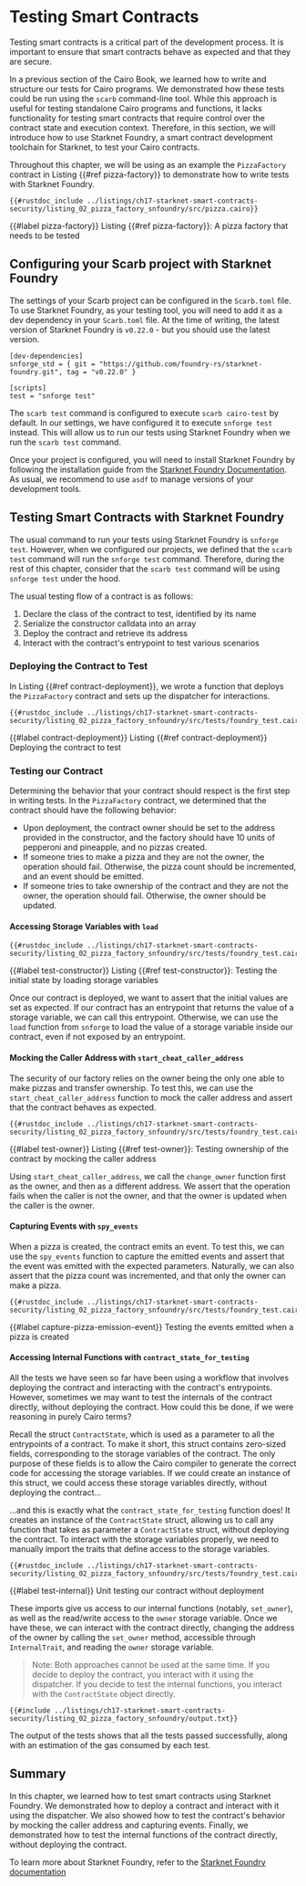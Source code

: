 # Testing Smart Contracts

Testing smart contracts is a critical part of the development process. It is important to ensure that smart contracts behave as expected and that they are secure.

In a previous section of the Cairo Book, we learned how to write and structure our tests for Cairo programs. We demonstrated how these tests could be run using the `scarb` command-line tool.
While this approach is useful for testing standalone Cairo programs and functions, it lacks functionality for testing smart contracts that require control over the contract state and execution context. Therefore, in this section, we will introduce how to use Starknet Foundry, a smart contract development toolchain for Starknet, to test your Cairo contracts.

Throughout this chapter, we will be using as an example the `PizzaFactory` contract in Listing {{#ref pizza-factory}} to demonstrate how to write tests with Starknet Foundry.

```rust,noplayground
{{#rustdoc_include ../listings/ch17-starknet-smart-contracts-security/listing_02_pizza_factory_snfoundry/src/pizza.cairo}}
```

{{#label pizza-factory}}
<span class="caption">Listing {{#ref pizza-factory}}: A pizza factory that needs to be tested</span>

## Configuring your Scarb project with Starknet Foundry

The settings of your Scarb project can be configured in the `Scarb.toml` file. To use Starknet Foundry, as your testing tool, you will need to add it as a dev dependency in your `Scarb.toml` file. At the time of writing, the latest version of Starknet Foundry is `v0.22.0` - but you should use the latest version.

```toml,noplayground
[dev-dependencies]
snforge_std = { git = "https://github.com/foundry-rs/starknet-foundry.git", tag = "v0.22.0" }

[scripts]
test = "snforge test"
```

The `scarb test` command is configured to execute `scarb cairo-test` by default. In our settings, we have configured it to execute `snforge test` instead. This will allow us to run our tests using Starknet Foundry when we run the `scarb test` command.

Once your project is configured, you will need to install Starknet Foundry by following the installation guide from the [Starknet Foundry Documentation](https://foundry-rs.github.io/starknet-foundry/getting-started/installation.html). As usual, we recommend to use `asdf` to manage versions of your development tools.

## Testing Smart Contracts with Starknet Foundry

The usual command to run your tests using Starknet Foundry is `snforge test`. However, when we configured our projects, we defined that the `scarb test` command will run the `snforge test` command. Therefore, during the rest of this chapter, consider that the `scarb test` command will be using `snforge test` under the hood.

The usual testing flow of a contract is as follows:

1. Declare the class of the contract to test, identified by its name
2. Serialize the constructor calldata into an array
3. Deploy the contract and retrieve its address
4. Interact with the contract's entrypoint to test various scenarios

### Deploying the Contract to Test

In Listing {{#ref contract-deployment}}, we wrote a function that deploys the `PizzaFactory` contract and sets up the dispatcher for interactions.

```rust,noplayground
{{#rustdoc_include ../listings/ch17-starknet-smart-contracts-security/listing_02_pizza_factory_snfoundry/src/tests/foundry_test.cairo:deployment}}
```

{{#label contract-deployment}}
<span class="caption">Listing {{#ref contract-deployment}} Deploying the contract to test</span>

### Testing our Contract

Determining the behavior that your contract should respect is the first step in writing tests. In the `PizzaFactory` contract, we determined that the contract should have the following behavior:

- Upon deployment, the contract owner should be set to the address provided in the constructor, and the factory should have 10 units of pepperoni and pineapple, and no pizzas created.
- If someone tries to make a pizza and they are not the owner, the operation should fail. Otherwise, the pizza count should be incremented, and an event should be emitted.
- If someone tries to take ownership of the contract and they are not the owner, the operation should fail. Otherwise, the owner should be updated.

#### Accessing Storage Variables with `load`

```rust,noplayground
{{#rustdoc_include ../listings/ch17-starknet-smart-contracts-security/listing_02_pizza_factory_snfoundry/src/tests/foundry_test.cairo:test_constructor}}
```

{{#label test-constructor}}
<span class="caption">Listing {{#ref test-constructor}}: Testing the initial state by loading storage variables </span>

Once our contract is deployed, we want to assert that the initial values are set as expected. If our contract has an entrypoint that returns the value of a storage variable, we can call this entrypoint. Otherwise, we can use the `load` function from `snforge` to load the value of a storage variable inside our contract, even if not exposed by an entrypoint.

#### Mocking the Caller Address with `start_cheat_caller_address`

The security of our factory relies on the owner being the only one able to make pizzas and transfer ownership. To test this, we can use the `start_cheat_caller_address` function to mock the caller address and assert that the contract behaves as expected.

```rust,noplayground
{{#rustdoc_include ../listings/ch17-starknet-smart-contracts-security/listing_02_pizza_factory_snfoundry/src/tests/foundry_test.cairo:test_owner}}
```

{{#label test-owner}}
<span class="caption">Listing {{#ref test-owner}}: Testing ownership of the contract by mocking the caller address </span>

Using `start_cheat_caller_address`, we call the `change_owner` function first as the owner, and then as a different address. We assert that the operation fails when the caller is not the owner, and that the owner is updated when the caller is the owner.

#### Capturing Events with `spy_events`

When a pizza is created, the contract emits an event. To test this, we can use the `spy_events` function to capture the emitted events and assert that the event was emitted with the expected parameters. Naturally, we can also assert that the pizza count was incremented, and that only the owner can make a pizza.

```rust,noplayground
{{#rustdoc_include ../listings/ch17-starknet-smart-contracts-security/listing_02_pizza_factory_snfoundry/src/tests/foundry_test.cairo:test_make_pizza}}
```

{{#label capture-pizza-emission-event}}
<span class="caption">Testing the events emitted when a pizza is created</span>

#### Accessing Internal Functions with `contract_state_for_testing`

All the tests we have seen so far have been using a workflow that involves deploying the contract and interacting with the contract's entrypoints. However, sometimes we may want to test the internals of the contract directly, without deploying the contract. How could this be done, if we were reasoning in purely Cairo terms?

Recall the struct `ContractState`, which is used as a parameter to all the entrypoints of a contract. To make it short, this struct contains zero-sized fields, corresponding to the storage variables of the contract. The only purpose of these fields is to allow the Cairo compiler to generate the correct code for accessing the storage variables. If we could create an instance of this struct, we could access these storage variables directly, without deploying the contract...

...and this is exactly what the `contract_state_for_testing` function does! It creates an instance of the `ContractState` struct, allowing us to call any function that takes as parameter a `ContractState` struct, without deploying the contract. To interact with the storage variables properly, we need to manually import the traits that define access to the storage variables.

```rust,noplayground
{{#rustdoc_include ../listings/ch17-starknet-smart-contracts-security/listing_02_pizza_factory_snfoundry/src/tests/foundry_test.cairo:import_internal}}
```

{{#label test-internal}}
<span class="caption">Unit testing our contract without deployment</span>

These imports give us access to our internal functions (notably, `set_owner`), as well as the
read/write access to the `owner` storage variable. Once we have these, we can interact with the
contract directly, changing the address of the owner by calling the `set_owner` method, accessible
through `InternalTrait`, and reading the `owner` storage variable.

> Note: Both approaches cannot be used at the same time. If you decide to deploy the contract, you interact with it using the dispatcher. If you decide to test the internal functions, you interact with the `ContractState` object directly.

```bash,noplayground
{{#include ../listings/ch17-starknet-smart-contracts-security/listing_02_pizza_factory_snfoundry/output.txt}}
```

The output of the tests shows that all the tests passed successfully, along with an estimation of the gas consumed by each test.

## Summary

In this chapter, we learned how to test smart contracts using Starknet Foundry. We demonstrated how to deploy a contract and interact with it using the dispatcher. We also showed how to test the contract's behavior by mocking the caller address and capturing events. Finally, we demonstrated how to test the internal functions of the contract directly, without deploying the contract.

To learn more about Starknet Foundry, refer to the [Starknet Foundry documentation](https://foundry-rs.github.io/starknet-foundry/index.html)
